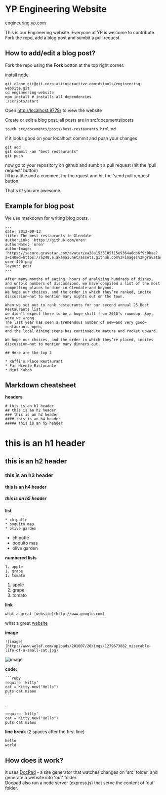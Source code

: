 # YP Engineering Website
[engineering.yp.com](http://www.engineering.yp.com)

This is our Engineering website. Everyone at YP is welcome to contribute.  
Fork the repo, add a blog post and sumbit a pull request.

## How to add/edit a blog post?

Fork the repo using the **Fork** botton at the top right corner.

[install node](http://nodejs.org)

    git clone git@git.corp.attinteractive.com:dstools/engineering-website.git  
    cd engineering-website 
    npm install # installs all dependencies
    ./scripts/start

Open [http://localhost:9778/](http://localhost:9778/) to view the website

Create or edit a blog post. all posts are in src/documents/posts
    
    touch src/documents/posts/best-restaurants.html.md

if it looks good on your localhost commit and push your changes

    git add .
    git commit -am "best restaurants"
    git push

now go to your repository on github and sumbit a pull request (hit the 'pull request' button)  
fill in a title and a comment for the rquest and hit the 'send pull request' button.

That's it! you are awesome.

## Example for blog post

We use markdown for writing blog posts.

    ---
    date: 2012-09-13
    title: The best restaurants in Glendale
    authorLink: 'https://github.com/oren'
    authorName: 'oren'
    authorImage: 'https://secure.gravatar.com/avatar/ea28a1533185f15e9364a8db6f9c0bae?s=140&d=https://a248.e.akamai.net/assets.github.com%2Fimages%2Fgravatars%2Fgravatar-user-420.png'
    layout: post
    ---

    After many months of eating, hours of analyzing hundreds of dishes, 
    and untold numbers of discussions, we have compiled a list of the most compelling places to dine in Glendale—and beyond. 
    We hope our choices, and the order in which they’re ranked, incite discussion—not to mention many nights out on the town.

    When we set out to rank restaurants for our second annual 25 Best Restaurants list, 
    we didn’t expect there to be a huge shift from 2010’s roundup. Boy, were we wrong. 
    The last year has seen a tremendous number of new—and very good—restaurants open, 
    and the local dining scene has continued to mature and rocket upward. 
    
    We hope our choices, and the order in which they’re placed, incites discussion—not to mention many dinners out.
    
    ## Here are the top 3
   
    * Raffi's Place Restaurant
    * Far Niente Ristorante
    * Mini Kabob

## Markdown cheatsheet

**headers**

    # this is an h1 header
    ## this is an h2 header
    ### this is an h3 header
    #### this is an h4 header
    ##### this is an h5 header

# this is an h1 header
## this is an h2 header
### this is an h3 header
#### this is an h4 header
##### this is an h5 header

**list**

    * chipotle
    * poquito mas
    * olive garden

* chipotle
* poquito mas
* olive garden

**numbered lists**

    1. apple
    1. grape
    1. tomato

1. apple
1. grape
1. tomato

**link**

    what a great [website](http://www.google.com)

what a great [website](http://www.google.com)
    
**image**

    ![image](http://www.welaf.com/uploads/201007/20/imgs/1279673882_miserable-life-of-a-small-cat.jpg)

![image](http://www.welaf.com/uploads/201007/20/imgs/1279673882_miserable-life-of-a-small-cat.jpg)

**code:**

    ```ruby
    require 'kitty'
    cat = Kitty.new("Hello")
    puts cat.miaoo
    ```
.

    require 'kitty'
    cat = Kitty.new("Hello")
    puts cat.miaoo

**line break** (2 spaces after the first line)

    hello  
    world

## How does it work?

it uses [DocPad](https://github.com/bevry/docpad) - a site generator that watches
changes on 'src' folder, and generate a website into 'out' folder.  
Docpad also run a node server (express.js) that serve the content of 'out' folder.



